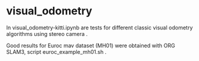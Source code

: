 # visual_odometry

In visual_odometry-kitti.ipynb are tests for different classic visual odometry algorithms using stereo camera .

Good results for Euroc mav dataset (MH01) were obtained with ORG SLAM3, script euroc_example_mh01.sh .
